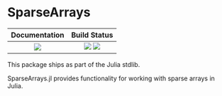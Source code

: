 # SparseArrays

| **Documentation**                                                 | **Build Status**                                                                                |
|:-----------------------------------------------------------------:|:-----------------------------------------------------------------------------------------------:|
|  [![][docs-img]][docs-url] | [![][ci-img]][ci-url] [![][codecov-img]][codecov-url] |

[docs-img]: https://img.shields.io/badge/docs-blue.svg
[docs-url]: https://sparsearrays.juliasparse.org/dev/

[docs-v1-img]: https://img.shields.io/badge/docs-v1-blue.svg
[docs-v1-url]: https://sparsearrays.juliasparse.org/v1/

[ci-img]: https://github.com/JuliaLang/sparsearrays.jl/workflows/CI/badge.svg?branch=main
[ci-url]: https://github.com/JuliaLang/sparsearrays.jl/actions?query=workflow%3A%22CI%22

[codecov-img]: https://codecov.io/gh/JuliaLang/sparsearrays.jl/branch/master/graph/badge.svg
[codecov-url]: https://codecov.io/gh/JuliaLang/sparsearrays.jl

This package ships as part of the Julia stdlib.

SparseArrays.jl provides functionality for working with sparse arrays in Julia.

